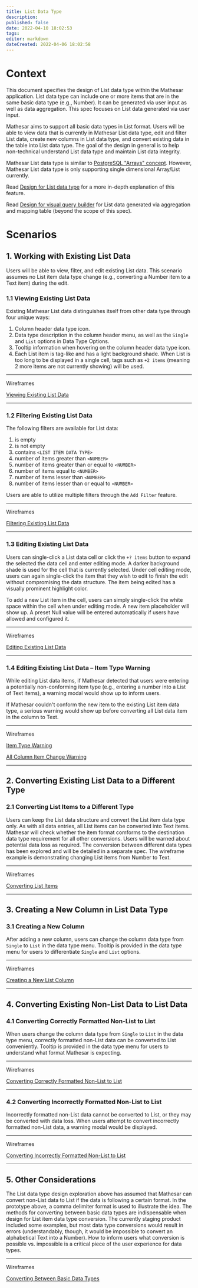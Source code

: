 ```yaml
---
title: List Data Type
description: 
published: false
date: 2022-04-10 18:02:53
tags: 
editor: markdown
dateCreated: 2022-04-06 18:02:58
---
```


# Context

This document specifies the design of List data type within the Mathesar application. List data type can include one or more items that are in the same basic data type (e.g., Number). It can be generated via user input as well as data aggregation. This spec focuses on List data generated via user input. 

Mathesar aims to support all basic data types in List format. Users will be able to view data that is currently in Mathesar List data type, edit and filter List data, create new columns in List data type, and convert existing data in the table into List data type. The goal of the design in general is to help non-technical understand List data type and maintain List data integrity.

Mathesar List data type is similar to [PostgreSQL "Arrays" concept](https://www.postgresql.org/docs/current/arrays.html). However, Mathesar List data type is only supporting single dimensional Array/List currently.

Read [Design for List data type](https://github.com/centerofci/mathesar/issues/978) for a more in-depth explanation of this feature.

Read [Design for visual query builder](https://github.com/centerofci/mathesar/issues/1065) for List data generated via aggregation and mapping table (beyond the scope of this spec).

# Scenarios

## 1. Working with Existing List Data

Users will be able to view, filter, and edit existing List data. This scenario assumes no List item data type change (e.g., converting a Number item to a Text item) during the edit. 

### 1.1 Viewing Existing List Data

Existing Mathesar List data distinguishes itself from other data type through four unique ways: 

1. Column header data type icon.
2. Data type description in the column header menu, as well as the `Single` and `List` options in Data Type Options.
3. Tooltip information when hovering on the column header data type icon. 
4. Each List item is tag-like and has a light background shade. When List is too long to be displayed in a single cell, tags such as `+2 items` (meaning 2 more items are not currently showing) will be used.

---
Wireframes

[Viewing Existing List Data](https://www.figma.com/proto/Uaf1ntcldzK2U41Jhw6vS2/Mathesar-MVP?node-id=7317%3A80859&viewport=911%2C317%2C0.16&scaling=min-zoom&starting-point-node-id=7379%3A82626&show-proto-sidebar=1)

---

### 1.2 Filtering Existing List Data

The following filters are available for List data:

1. is empty
2. is not empty
3. contains `<LIST ITEM DATA TYPE>`
4. number of items greater than `<NUMBER>`
5. number of items greater than or equal to `<NUMBER>`
6. number of items equal to `<NUMBER>`
7. number of items lesser than `<NUMBER>`
8. number of items lesser than or equal to `<NUMBER>`

Users are able to utilize multiple filters through the `Add Filter` feature. 

---
Wireframes

[Filtering Existing List Data](https://www.figma.com/proto/Uaf1ntcldzK2U41Jhw6vS2/Mathesar-MVP?node-id=7317%3A80859&viewport=911%2C317%2C0.16&scaling=min-zoom&starting-point-node-id=7379%3A82944&show-proto-sidebar=1)

---

### 1.3 Editing Existing List Data

Users can single-click a List data cell or click the `+? items` button to expand the selected the data cell and enter editing mode. A darker background shade is used for the cell that is currently selected. Under cell editing mode, users can again single-click the item that they wish to edit to finish the edit without compromising the data structure. The item being edited has a visually prominent highlight color.

To add a new List item in the cell, users can simply single-click the white space within the cell when under editing mode. A new item placeholder will show up. A preset Null value will be entered automatically if users have allowed and configured it.

---
Wireframes

[Editing Existing List Data](https://www.figma.com/proto/Uaf1ntcldzK2U41Jhw6vS2/Mathesar-MVP?node-id=7317%3A80859&viewport=763%2C-546%2C0.24&scaling=min-zoom&starting-point-node-id=8835%3A92418&show-proto-sidebar=1)

---

### 1.4 Editing Existing List Data – Item Type Warning

While editing List data items, if Mathesar detected that users were entering a potentially non-conforming item type (e.g., entering a number into a List of Text items), a warning modal would show up to inform users. 

If Mathesar couldn't conform the new item to the existing List item data type, a serious warning would show up before converting all List data item in the column to Text.

---
Wireframes

[Item Type Warning](https://www.figma.com/proto/Uaf1ntcldzK2U41Jhw6vS2/Mathesar-MVP?node-id=7317%3A80859&viewport=-74%2C-2747%2C0.51&scaling=min-zoom&starting-point-node-id=8835%3A92081&show-proto-sidebar=1)

[All Column Item Change Warning](https://www.figma.com/proto/Uaf1ntcldzK2U41Jhw6vS2/Mathesar-MVP?node-id=7317%3A80859&viewport=-74%2C-2747%2C0.51&scaling=min-zoom&starting-point-node-id=8268%3A90982&show-proto-sidebar=1)

---

## 2. Converting Existing List Data to a Different Type

### 2.1 Converting List Items to a Different Type

Users can keep the List data structure and convert the List item data type only. As with all data entries, all List items can be converted into Text items. Mathesar will check whether the item format comforms to the destination data type requirement for all other conversions. Users will be warned about potential data loss as required. The conversion between different data types has been explored and will be detailed in a separate spec. The wireframe example is demonstrating changing List items from Number to Text.

---
Wireframes

[Converting List Items](https://www.figma.com/proto/Uaf1ntcldzK2U41Jhw6vS2/Mathesar-MVP?node-id=7317%3A80859&viewport=495%2C-515%2C0.14&scaling=min-zoom&starting-point-node-id=8835%3A92812&show-proto-sidebar=1)

---

## 3. Creating a New Column in List Data Type

### 3.1 Creating a New Column

After adding a new column, users can change the column data type from `Single` to `List` in the data type menu. Tooltip is provided in the data type menu for users to differentiate `Single` and `List` options.

---
Wireframes

[Creating a New List Column](https://www.figma.com/proto/Uaf1ntcldzK2U41Jhw6vS2/Mathesar-MVP?node-id=7317%3A80859&viewport=-296%2C-397%2C0.29&scaling=min-zoom&starting-point-node-id=8836%3A92137&show-proto-sidebar=1)

---

## 4. Converting Existing Non-List Data to List Data

### 4.1 Converting Correctly Formatted Non-List to List

When users change the column data type from `Single` to `List` in the data type menu, correctly formatted non-List data can be converted to List conveniently. Tooltip is provided in the data type menu for users to understand what format Mathesar is expecting.

---
Wireframes

[Converting Correctly Formatted Non-List to List](https://www.figma.com/proto/Uaf1ntcldzK2U41Jhw6vS2/Mathesar-MVP?node-id=7317%3A80859&viewport=-447%2C-678%2C0.29&scaling=min-zoom&starting-point-node-id=8836%3A93044&show-proto-sidebar=1)

---

### 4.2 Converting Incorrectly Formatted Non-List to List

Incorrectly formatted non-List data cannot be converted to List, or they may be converted with data loss. When users attempt to convert incorrectly formatted non-List data, a warning modal would be displayed.

---
Wireframes

[Converting Incorrectly Formatted Non-List to List](https://www.figma.com/proto/Uaf1ntcldzK2U41Jhw6vS2/Mathesar-MVP?node-id=7317%3A80859&viewport=-447%2C-678%2C0.29&scaling=min-zoom&starting-point-node-id=8848%3A92359&show-proto-sidebar=1)

---

## 5. Other Considerations

The List data type design exploration above has assumed that Mathesar can convert non-List data to List if the data is following a certain format. In the prototype above, a comma delimiter format is used to illustrate the idea. The methods for converting between basic data types are indispensable when design for List item data type conversion. The currently staging product included some examples, but most data type conversions would result in errors (understandably, though, it would be impossible to convert an alphabetical Text into a Number). How to inform users what conversion is possible vs. impossible is a critical piece of the user experience for data types. 

---
Wireframes

[Converting Between Basic Data Types](https://www.figma.com/file/Uaf1ntcldzK2U41Jhw6vS2/Mathesar-MVP?node-id=8399%3A89327)
